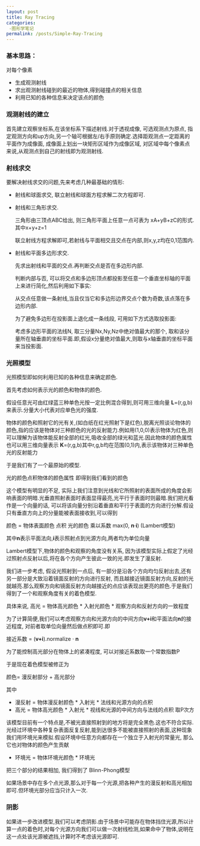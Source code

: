 ```yaml
---
layout: post
title: Ray Tracing
categories: 
 -图形学笔记
permalink: /posts/Simple-Ray-Tracing
---
```


### 基本思路：  

对每个像素  

* 生成观测射线  
* 求出观测射线碰到的最近的物体,得到碰撞点的相关信息  
* 利用已知的各种信息来决定该点的颜色  


### 观测射线的建立  

首先建立观察坐标系,在该坐标系下描述射线.对于透视成像, 可选观测点为原点, 指定观测方向和up方向,另一个轴可根据左/右手原则确定.选择距观测点一定距离的平面作为成像面, 成像面上划出一块矩形区域作为成像区域, 对区域中每个像素点来说,从观测点到自己的射线即为观测射线.

### 射线求交

要解决射线求交的问题,先来考虑几种最基础的情形:

* 射线和球面求交, 联立射线和球面方程求解二次方程即可. 

* 射线和三角形求交.

  三角形由三顶点ABC给出, 则三角形平面上任意一点可表为 xA+yB+zC的形式. 其中x+y+z=1  

  联立射线方程求解即可,若射线与平面相交且交点在内部,则x,y,z均在0,1范围内.  

* 射线和平面多边形求交.   

  先求出射线和平面的交点.再判断交点是否在多边形内部.  

  判断内部与否, 可以将交点和多边形顶点都投影至任意一个垂直坐标轴的平面上来进行简化,然后利用如下事实:  

  从交点任意做一条射线,当且仅当它和多边形边界交点个数为奇数,该点落在多边形内部.  

  为了避免多边形在投影面上退化成一条线段, 可用如下方式选取投影面: 
  
  考虑多边形平面的法线N, 取三分量Nx,Ny,Nz中绝对值最大的那个, 取和该分量所在轴垂直的坐标平面.即,假设x分量绝对值最大,则取与x轴垂直的坐标平面来当投影面.


### 光照模型

光照模型即如何利用已知的各种信息来确定颜色.

首先考虑如何表示光的颜色和物体的颜色.  

假设任意光可由红绿蓝三种单色光按一定比例混合得到,则可用三维向量 **L**=(r,g,b) 来表示.分量大小代表对应单色光的强度.

物体的颜色和照射它的光有关,(如白纸在红光照射下是红色),脱离光照谈论物体的颜色,指的应该是物体对三种颜色的光的反射能力.例如用(1,0,0)表示物体为红色,则可以理解为该物体能反射全部的红光,吸收全部的绿光和蓝光.因此物体的颜色属性也可以用三维向量表示 **K**=(r,g,b)其中r,g,b均在范围(0,1)内,表示该物体对三种单色光的反射能力

于是我们有了一个最原始的模型. 

光的颜色点积物体的颜色属性 即得到我们看到的颜色

这个模型有明显的不足, 实际上我们注意到光线和它所照射的表面所成的角度会影响表面的明暗.光垂直照射表面时表面显得最亮,光平行于表面时则最暗.我们把光看作是一个向量的话, 可以将该向量分别沿着垂直和平行于表面的方向进行分解.假设只有垂直方向上的分量能被表面接收到,可以得到

颜色 = 物体表面颜色 点积 光的颜色 乘以系数 max(0, **n**·**i**)  (Lambert模型)

其中**n**表示平面法向,**i**表示照射点到光源方向,两者均为单位向量

Lambert模型下,物体的颜色和观察的角度没有关系, 因为该模型实际上假定了光经过照射点反射以后,将在各个方向产生彼此一致的光.即发生了漫反射.

我们进一步考虑, 假设光照射到一点后, 有一部分是沿各个方向均匀反射出去,还有另一部分是大致沿着镜面反射的方向进行反射, 而且越接近镜面反射方向,反射的光就越亮.那么观察方向和镜面反射方向越接近的点应该表现出更亮的颜色.于是我们得到了一个和观察角度有关的着色模型.

具体来说, 高光 = 物体高光颜色 * 入射光颜色 * 观察方向和反射方向的一致程度

为了计算简便,我们可以考虑观察方向和光源方向的中间方向**v+i**和平面法向**n**的接近程度, 对前者取单位向量然后做点积即可.即  

接近系数 = (**v+i**).normalize · **n** 

为了能控制高光部分在物体上的紧凑程度, 可以对接近系数取一个常数指数P

于是现在着色模型被修正为

颜色= 漫反射部分 + 高光部分

其中

* 漫反射 = 物体漫反射颜色 * 入射光 * 法线和光源方向的点积
* 高光 = 物体高光颜色 * 入射光 * 视线和光源的中间方向与法线的点积 取P次方

该模型目前有一个特点是,不被光直接照射到的地方将是完全黑色.这也不符合实际.光经过环境中各种复杂表面反复反射,能到达很多不能被直接照射的表面,这种现象我们用环境光来模拟.假设环境中任意方向都存在一个独立于入射光的常量光, 那么它也对物体的颜色产生贡献

* 环境光 = 物体环境光颜色 * 环境光

把三个部分的结果相加, 我们得到了 Blinn-Phong模型

如果场景中存在多个点光源,那么对于每一个光源,把各种产生的漫反射和高光相加即可.但环境光部分应当只计入一次.

### 阴影

如果进一步改进模型,我们可以考虑阴影.由于场景中可能存在物体挡住光源,所以计算一点的着色时,对每个光源方向我们可以做一次射线检测,如果命中了物体,说明在这一点处该光源被遮挡,计算时不考虑该光源即可.